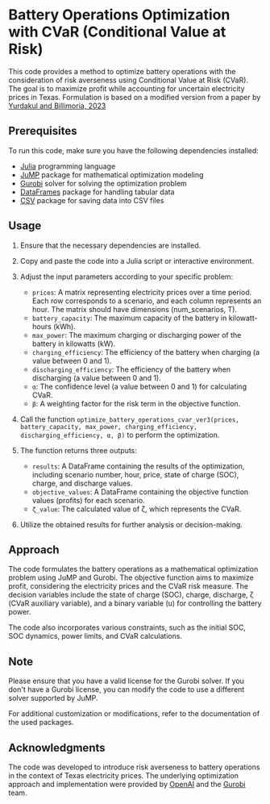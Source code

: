 # Battery Operations Optimization with CVaR (Conditional Value at Risk)

This code provides a method to optimize battery operations with the consideration of risk averseness using Conditional Value at Risk (CVaR). The goal is to maximize profit while accounting for uncertain electricity prices in Texas. Formulation is based on a modified version from a paper by [Yurdakul and Billimoria, 2023](https://arxiv.org/abs/2212.00209)

## Prerequisites

To run this code, make sure you have the following dependencies installed:

- [Julia](https://julialang.org/) programming language
- [JuMP](https://github.com/jump-dev/JuMP.jl) package for mathematical optimization modeling
- [Gurobi](https://www.gurobi.com/) solver for solving the optimization problem
- [DataFrames](https://dataframes.juliadata.org/) package for handling tabular data
- [CSV](https://csv.juliadata.org/) package for saving data into CSV files

## Usage

1. Ensure that the necessary dependencies are installed.

2. Copy and paste the code into a Julia script or interactive environment.

3. Adjust the input parameters according to your specific problem:

   - `prices`: A matrix representing electricity prices over a time period. Each row corresponds to a scenario, and each column represents an hour. The matrix should have dimensions (num_scenarios, T).
   - `battery_capacity`: The maximum capacity of the battery in kilowatt-hours (kWh).
   - `max_power`: The maximum charging or discharging power of the battery in kilowatts (kW).
   - `charging_efficiency`: The efficiency of the battery when charging (a value between 0 and 1).
   - `discharging_efficiency`: The efficiency of the battery when discharging (a value between 0 and 1).
   - `α`: The confidence level (a value between 0 and 1) for calculating CVaR.
   - `β`: A weighting factor for the risk term in the objective function.

4. Call the function `optimize_battery_operations_cvar_ver3(prices, battery_capacity, max_power, charging_efficiency, discharging_efficiency, α, β)` to perform the optimization.

5. The function returns three outputs:

   - `results`: A DataFrame containing the results of the optimization, including scenario number, hour, price, state of charge (SOC), charge, and discharge values.
   - `objective_values`: A DataFrame containing the objective function values (profits) for each scenario.
   - `ζ_value`: The calculated value of ζ, which represents the CVaR.

6. Utilize the obtained results for further analysis or decision-making.

## Approach

The code formulates the battery operations as a mathematical optimization problem using JuMP and Gurobi. The objective function aims to maximize profit, considering the electricity prices and the CVaR risk measure. The decision variables include the state of charge (SOC), charge, discharge, ζ (CVaR auxiliary variable), and a binary variable (u) for controlling the battery power.

The code also incorporates various constraints, such as the initial SOC, SOC dynamics, power limits, and CVaR calculations.

## Note

Please ensure that you have a valid license for the Gurobi solver. If you don't have a Gurobi license, you can modify the code to use a different solver supported by JuMP.

For additional customization or modifications, refer to the documentation of the used packages.

## Acknowledgments

The code was developed to introduce risk averseness to battery operations in the context of Texas electricity prices. The underlying optimization approach and implementation were provided by [OpenAI](https://openai.com/) and the [Gurobi](https://www.gurobi.com/) team.
